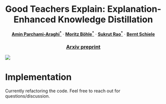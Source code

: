 <p align="center">
<h1 align="center">
Good Teachers Explain: Explanation-Enhanced Knowledge Distillation
</h1>

<p align="center">
<a href="https://www.linkedin.com/in/amin-parchami"><strong>Amin Parchami-Araghi<sup>*</sup></strong></a>
·
<a href="https://www.mpi-inf.mpg.de/departments/computer-vision-and-machine-learning/people/moritz-boehle/"><strong>Moritz Böhle<sup>*</sup></strong></a>
·
<a href="https://sukrutrao.github.io"><strong>Sukrut Rao<sup>*</sup></strong></a>
·
<a href="https://www.mpi-inf.mpg.de/departments/computer-vision-and-machine-learning/people/bernt-schiele"><strong>Bernt Schiele</strong></a>
</p>
  
<h3 align="center">
<a href="https://arxiv.org/abs/2402.03119v1">Arxiv preprint</a>
</h3>
</p>

<img src="https://github.com/m-parchami/GoodTeachersExplain/assets/56980571/c5914d4c-82da-491c-a961-c37d1fe1d6db">


# Implementation
Currently refactoring the code. Feel free to reach out for questions/discussion.
